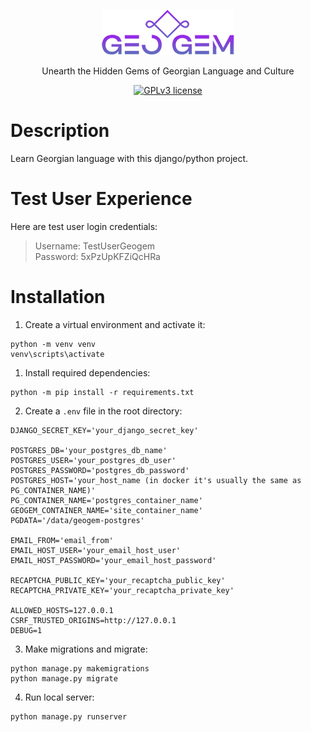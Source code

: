 <div align = "center">

<img src="./static/images/logo.png"></img>

<p>Unearth the Hidden Gems of Georgian Language and Culture</p>

[![GPLv3 license](https://img.shields.io/badge/License-GPLv3-blue.svg)](https://www.gnu.org/licenses/gpl-3.0.en.html)

</div>


# Description
Learn Georgian language with this django/python project.


# Test User Experience
Here are test user login credentials:
> Username: TestUserGeogem<br>
> Password: 5xPzUpKFZiQcHRa


# Installation
1. Create a virtual environment and activate it:
```
python -m venv venv
venv\scripts\activate
```
1. Install required dependencies:
```
python -m pip install -r requirements.txt
```
2. Create a `.env` file in the root directory:
```
DJANGO_SECRET_KEY='your_django_secret_key'

POSTGRES_DB='your_postgres_db_name'
POSTGRES_USER='your_postgres_db_user'
POSTGRES_PASSWORD='postgres_db_password'
POSTGRES_HOST='your_host_name (in docker it's usually the same as PG_CONTAINER_NAME)'
PG_CONTAINER_NAME='postgres_container_name'
GEOGEM_CONTAINER_NAME='site_container_name'
PGDATA='/data/geogem-postgres'

EMAIL_FROM='email_from'
EMAIL_HOST_USER='your_email_host_user'
EMAIL_HOST_PASSWORD='your_email_host_password'

RECAPTCHA_PUBLIC_KEY='your_recaptcha_public_key'
RECAPTCHA_PRIVATE_KEY='your_recaptcha_private_key'

ALLOWED_HOSTS=127.0.0.1
CSRF_TRUSTED_ORIGINS=http://127.0.0.1
DEBUG=1
```
3. Make migrations and migrate:
```
python manage.py makemigrations
python manage.py migrate
```

4. Run local server:
```
python manage.py runserver
```

